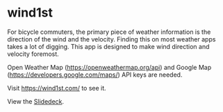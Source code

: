 # wind1st
For bicycle commuters, the primary piece of weather information is the direction of the wind and the velocity. Finding this on most weather apps takes a lot of digging. This app is designed to make wind direction and velocity foremost. 

Open Weather Map (https://openweathermap.org/api) and Google Map (https://developers.google.com/maps/) API keys are needed.

Visit https://wind1st.com/ to see it.

View the [Slidedeck](https://docs.google.com/presentation/d/1OCNaw3F8Iq8cjrdPK7G6bTwlLsYV5VBRMQkX6a2bVoc/edit?usp=sharing).
